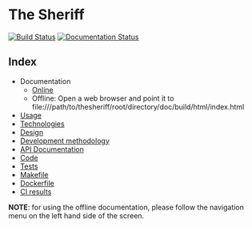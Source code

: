 # The Sheriff

[![Build Status](https://travis-ci.org/tripledes/thesheriff.svg?branch=master)](https://travis-ci.org/tripledes/thesheriff) [![Documentation Status](https://readthedocs.org/projects/thesheriff/badge/?version=latest)](https://thesheriff.readthedocs.io/en/latest/?badge=latest)

## Index

* Documentation
  * [Online](https://thesheriff.rtd.io)
  * Offline:
    Open a web browser and point it to file:///path/to/thesheriff/root/directory/doc/build/html/index.html
* [Usage](https://thesheriff.readthedocs.io/en/latest/usage.html)
* [Technologies](https://thesheriff.readthedocs.io/en/latest/technologies.html)
* [Design](https://thesheriff.readthedocs.io/en/latest/design.html)
* [Development methodology](https://thesheriff.readthedocs.io/en/latest/methodology.html)
* [API Documentation](https://thesheriff.readthedocs.io/en/latest/index.html#api-documentation)
* [Code](thesheriff/)
* [Tests](tests/)
* [Makefile](Makefile)
* [Dockerfile](Dockerfile.thesheriff)
* [CI results](https://travis-ci.org/tripledes/thesheriff)

**NOTE**: for using the offline documentation, please follow the navigation menu on the left hand side of the screen.
